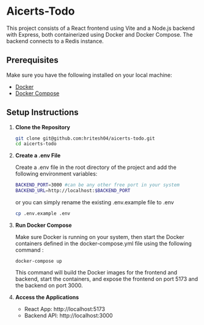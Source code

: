 # Aicerts-Todo

This project consists of a React frontend using Vite and a Node.js backend with Express, both containerized using Docker and Docker Compose. The backend connects to a Redis instance.

## Prerequisites

Make sure you have the following installed on your local machine:

- [Docker](https://docs.docker.com/get-docker/)
- [Docker Compose](https://docs.docker.com/compose/install/)

## Setup Instructions

1. **Clone the Repository**

   ```sh
   git clone git@github.com:hritesh04/aicerts-todo.git
   cd aicerts-todo
   ```

2. **Create a .env File**

   Create a .env file in the root directory of the project and add the following environment variables:

   ```sh
   BACKEND_PORT=3000 #can be any other free port in your system
   BACKEND_URL=http://localhost:$BACKEND_PORT
   ```

   or you can simply rename the existing .env.example file to .env

   ```sh
   cp .env.example .env
   ```

3. **Run Docker Compose**

   Make sure Docker is running on your system, then start the Docker containers defined in the docker-compose.yml file using the following command :

   ```
   docker-compose up
   ```

   This command will build the Docker images for the frontend and backend, start the containers, and expose the frontend on port 5173 and the backend on port 3000.

4. **Access the Applications**
   - React App: http://localhost:5173
   - Backend API: http://localhost:3000
